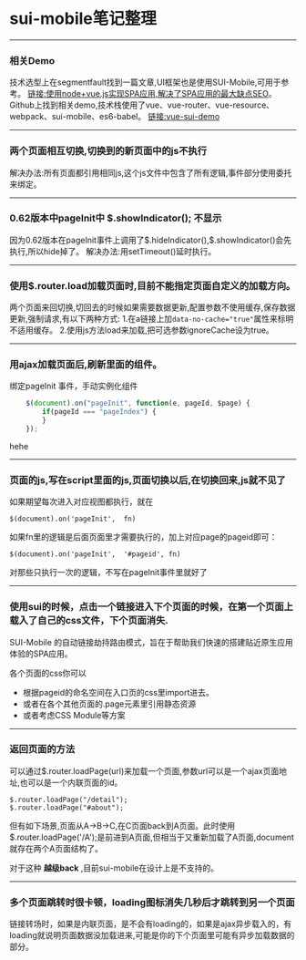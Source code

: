 # sui-mobile笔记整理

---
### 相关Demo
技术选型上在segmentfault找到一篇文章,UI框架也是使用SUI-Mobile,可用于参考。
[链接:使用node+vue.js实现SPA应用,解决了SPA应用的最大缺点SEO](https://segmentfault.com/a/1190000004372736)。
Github上找到相关demo,技术栈使用了vue、vue-router、vue-resource、webpack、sui-mobile、es6-babel。
[链接:vue-sui-demo](https://github.com/eteplus/vue-sui-demo)

---
### 两个页面相互切换,切换到的新页面中的js不执行
解决办法:所有页面都引用相同js,这个js文件中包含了所有逻辑,事件部分使用委托来绑定。

---
### 0.62版本中pageInit中 $.showIndicator(); 不显示
因为0.62版本在pageInit事件上调用了\$.hideIndicator(),\$.showIndicator()会先执行,所以hide掉了。
解决办法:用setTimeout()延时执行。

---
### 使用$.router.load加载页面时,目前不能指定页面自定义的加载方向。
两个页面来回切换,切回去的时候如果需要数据更新,配置参数不使用缓存,保存数据更新,强制请求,有以下两种方式:
1.在a链接上加```data-no-cache="true"```属性来标明不适用缓存。
2.使用js方法load来加载,把可选参数ignoreCache设为true。

---
### 用ajax加载页面后,刷新里面的组件。
绑定pageInit 事件，手动实例化组件
```javascript
	$(document).on("pageInit", function(e, pageId, $page) {
		if(pageId === "pageIndex") {
		}
	});
```
hehe

---
### 页面的js,写在script里面的js,页面切换以后,在切换回来,js就不见了

如果期望每次进入对应视图都执行，就在
```
$(document).on('pageInit',  fn)
```
如果fn里的逻辑是后面页面里才需要执行的，加上对应page的pageid即可：
```
$(document).on('pageInit',  '#pageid', fn)
```
对那些只执行一次的逻辑，不写在pageInit事件里就好了

---
### 使用sui的时候，点击一个链接进入下个页面的时候，在第一个页面上载入了自己的css文件，下个页面消失.

SUI-Mobile 的自动链接劫持路由模式，旨在于帮助我们快速的搭建贴近原生应用体验的SPA应用。

各个页面的css你可以

* 根据pageid的命名空间在入口页的css里import进去。
* 或者在各个其他页面的.page元素里引用静态资源
* 或者考虑CSS Module等方案

---
### 返回页面的方法
可以通过$.router.loadPage(url)来加载一个页面,参数url可以是一个ajax页面地址,也可以是一个内联页面的id。
```
$.router.loadPage("/detail");
$.router.loadPage("#about");
```

但有如下场景,页面从A->B->C,在C页面back到A页面。此时使用$.router.loadPage('/A');是前进到A页面,但相当于又重新加载了A页面,document就存在两个A页面结构了。

对于这种 **越级back** ,目前sui-mobile在设计上是不支持的。

---
### 多个页面跳转时很卡顿，loading图标消失几秒后才跳转到另一个页面
链接转场时，如果是内联页面，是不会有loading的，如果是ajax异步载入的，有loading就说明页面数据没加载进来,可能是你的下个页面里可能有异步加载数据的部分。

